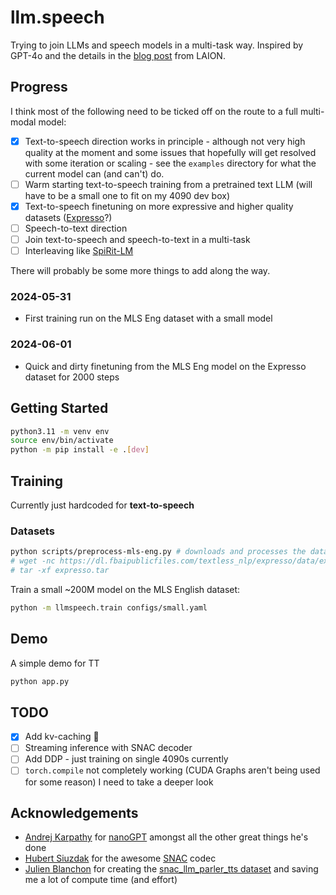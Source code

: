 # llm.speech

Trying to join LLMs and speech models in a multi-task way. Inspired by GPT-4o and the details in the [blog post](https://laion.ai/notes/open-gpt-4-o/) from LAION.

## Progress

I think most of the following need to be ticked off on the route to a full multi-modal model:

- [x] Text-to-speech direction works in principle - although not very high quality at the moment and some issues that hopefully will get resolved with some iteration or scaling - see the `examples` directory for what the current model can (and can't) do.
- [ ] Warm starting text-to-speech training from a pretrained text LLM (will have to be a small one to fit on my 4090 dev box)
- [x] Text-to-speech finetuning on more expressive and higher quality datasets ([Expresso](https://github.com/facebookresearch/textlesslib/tree/main/examples/expresso/dataset)?)
- [ ] Speech-to-text direction
- [ ] Join text-to-speech and speech-to-text in a multi-task
- [ ] Interleaving like [SpiRit-LM](https://arxiv.org/abs/2402.05755)

There will probably be some more things to add along the way.

### 2024-05-31

- First training run on the MLS Eng dataset with a small model

### 2024-06-01

- Quick and dirty finetuning from the MLS Eng model on the Expresso dataset for 2000 steps

## Getting Started

```sh
python3.11 -m venv env
source env/bin/activate
python -m pip install -e .[dev]
```

## Training

Currently just hardcoded for **text-to-speech**

### Datasets

```sh
python scripts/preprocess-mls-eng.py # downloads and processes the dataset MLS English dataset from HuggingFace
# wget -nc https://dl.fbaipublicfiles.com/textless_nlp/expresso/data/expresso.tar
# tar -xf expresso.tar
```

Train a small ~200M model on the MLS English dataset:

```sh
python -m llmspeech.train configs/small.yaml
```

## Demo

A simple demo for TT

```sh
python app.py
```

## TODO

- [x] Add kv-caching 😬
- [ ] Streaming inference with SNAC decoder
- [ ] Add DDP - just training on single 4090s currently
- [ ] `torch.compile` not completely working (CUDA Graphs aren't being used for some reason) I need to take a deeper look

## Acknowledgements

- [Andrej Karpathy](https://github.com/karpathy) for [nanoGPT](https://github.com/karpathy/nanoGPT) amongst all the other great things he's done
- [Hubert Siuzdak](https://github.com/hubertsiuzdak) for the awesome [SNAC](https://github.com/hubertsiuzdak/snac) codec
- [Julien Blanchon](https://github.com/julien-blanchon?tab=repositories) for creating the [snac_llm_parler_tts dataset](https://huggingface.co/datasets/blanchon/snac_llm_parler_tts) and saving me a lot of compute time (and effort)
